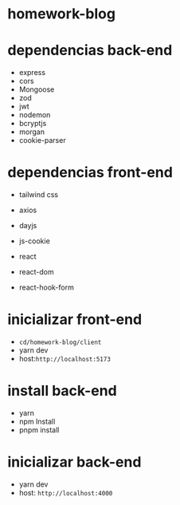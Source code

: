 # homework-blog
# dependencias back-end 
* express 
* cors
* Mongoose 
* zod
* jwt
* nodemon 
* bcryptjs
* morgan
* cookie-parser

# dependencias front-end 
* tailwind css 
* axios

* dayjs

* js-cookie

* react

* react-dom

* react-hook-form

# inicializar front-end 
* ```cd/homework-blog/client```
* yarn dev
* host:```http://localhost:5173```

# install back-end 
* yarn
* npm Install 
* pnpm install 

# inicializar back-end 
* yarn dev
* host: ```http://localhost:4000```

